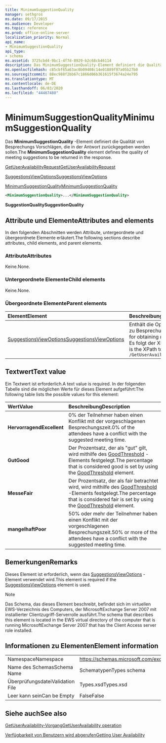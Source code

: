 ```yaml
---
title: MinimumSuggestionQuality
manager: sethgros
ms.date: 09/17/2015
ms.audience: Developer
ms.topic: reference
ms.prod: office-online-server
localization_priority: Normal
api_name:
- MinimumSuggestionQuality
api_type:
- schema
ms.assetid: 3725cbd4-9bc1-4f7d-8929-b2c68cb46114
description: Das MinimumSuggestionQuality-Element definiert die Qualität von Besprechungs Vorschlägen, die in der Antwort zurückgegeben werden sollen.
ms.openlocfilehash: c85cbf65a63ac0b09408c14e01889f97a05b27b0
ms.sourcegitcommit: 88ec988f2bb67c1866d06b361615f3674a24e795
ms.translationtype: MT
ms.contentlocale: de-DE
ms.lasthandoff: 06/03/2020
ms.locfileid: "44467480"
---
```

# <a name="minimumsuggestionquality"></a><span data-ttu-id="2ad36-103">MinimumSuggestionQuality</span><span class="sxs-lookup"><span data-stu-id="2ad36-103">MinimumSuggestionQuality</span></span>

<span data-ttu-id="2ad36-104">Das **MinimumSuggestionQuality** -Element definiert die Qualität von Besprechungs Vorschlägen, die in der Antwort zurückgegeben werden sollen.</span><span class="sxs-lookup"><span data-stu-id="2ad36-104">The **MinimumSuggestionQuality** element defines the quality of meeting suggestions to be returned in the response.</span></span> 
  
[<span data-ttu-id="2ad36-105">GetUserAvailabilityRequest</span><span class="sxs-lookup"><span data-stu-id="2ad36-105">GetUserAvailabilityRequest</span></span>](getuseravailabilityrequest.md)
  
[<span data-ttu-id="2ad36-106">SuggestionsViewOptions</span><span class="sxs-lookup"><span data-stu-id="2ad36-106">SuggestionsViewOptions</span></span>](suggestionsviewoptions.md)
  
[<span data-ttu-id="2ad36-107">MinimumSuggestionQuality</span><span class="sxs-lookup"><span data-stu-id="2ad36-107">MinimumSuggestionQuality</span></span>](minimumsuggestionquality.md)
  
```xml
<MinimumSuggestionQuality>...</MinimumSuggestionQuality>
```

 <span data-ttu-id="2ad36-108">**SuggestionQuality**</span><span class="sxs-lookup"><span data-stu-id="2ad36-108">**SuggestionQuality**</span></span>
## <a name="attributes-and-elements"></a><span data-ttu-id="2ad36-109">Attribute und Elemente</span><span class="sxs-lookup"><span data-stu-id="2ad36-109">Attributes and elements</span></span>

<span data-ttu-id="2ad36-110">In den folgenden Abschnitten werden Attribute, untergeordnete und übergeordnete Elemente erläutert.</span><span class="sxs-lookup"><span data-stu-id="2ad36-110">The following sections describe attributes, child elements, and parent elements.</span></span>
  
### <a name="attributes"></a><span data-ttu-id="2ad36-111">Attribute</span><span class="sxs-lookup"><span data-stu-id="2ad36-111">Attributes</span></span>

<span data-ttu-id="2ad36-112">Keine.</span><span class="sxs-lookup"><span data-stu-id="2ad36-112">None.</span></span>
  
### <a name="child-elements"></a><span data-ttu-id="2ad36-113">Untergeordnete Elemente</span><span class="sxs-lookup"><span data-stu-id="2ad36-113">Child elements</span></span>

<span data-ttu-id="2ad36-114">Keine.</span><span class="sxs-lookup"><span data-stu-id="2ad36-114">None.</span></span>
  
### <a name="parent-elements"></a><span data-ttu-id="2ad36-115">Übergeordnete Elemente</span><span class="sxs-lookup"><span data-stu-id="2ad36-115">Parent elements</span></span>

|<span data-ttu-id="2ad36-116">**Element**</span><span class="sxs-lookup"><span data-stu-id="2ad36-116">**Element**</span></span>|<span data-ttu-id="2ad36-117">**Beschreibung**</span><span class="sxs-lookup"><span data-stu-id="2ad36-117">**Description**</span></span>|
|:-----|:-----|
|[<span data-ttu-id="2ad36-118">SuggestionsViewOptions</span><span class="sxs-lookup"><span data-stu-id="2ad36-118">SuggestionsViewOptions</span></span>](suggestionsviewoptions.md) <br/> |<span data-ttu-id="2ad36-119">Enthält die Optionen zum Abrufen von Informationen zu Besprechungs Vorschlägen.</span><span class="sxs-lookup"><span data-stu-id="2ad36-119">Contains the options for obtaining meeting suggestion information.</span></span>  <br/> <span data-ttu-id="2ad36-120">Es folgt der XPath für dieses Element:</span><span class="sxs-lookup"><span data-stu-id="2ad36-120">The following is the XPath to this element:</span></span>  <br/>  `/GetUserAvailabilityRequest/SuggestionViewOptions` <br/> |
   
## <a name="text-value"></a><span data-ttu-id="2ad36-121">Textwert</span><span class="sxs-lookup"><span data-stu-id="2ad36-121">Text value</span></span>

<span data-ttu-id="2ad36-122">Ein Textwert ist erforderlich.</span><span class="sxs-lookup"><span data-stu-id="2ad36-122">A text value is required.</span></span> <span data-ttu-id="2ad36-123">In der folgenden Tabelle sind die möglichen Werte für dieses Element aufgeführt:</span><span class="sxs-lookup"><span data-stu-id="2ad36-123">The following table lists the possible values for this element:</span></span>
  
|<span data-ttu-id="2ad36-124">**Wert**</span><span class="sxs-lookup"><span data-stu-id="2ad36-124">**Value**</span></span>|<span data-ttu-id="2ad36-125">**Beschreibung**</span><span class="sxs-lookup"><span data-stu-id="2ad36-125">**Description**</span></span>|
|:-----|:-----|
|<span data-ttu-id="2ad36-126">**Hervorragend**</span><span class="sxs-lookup"><span data-stu-id="2ad36-126">**Excellent**</span></span> <br/> |<span data-ttu-id="2ad36-127">0% der Teilnehmer haben einen Konflikt mit der vorgeschlagenen Besprechungszeit.</span><span class="sxs-lookup"><span data-stu-id="2ad36-127">0% of the attendees have a conflict with the suggested meeting time.</span></span>  <br/> |
|<span data-ttu-id="2ad36-128">**Gut**</span><span class="sxs-lookup"><span data-stu-id="2ad36-128">**Good**</span></span> <br/> |<span data-ttu-id="2ad36-129">Der Prozentsatz, der als "gut" gilt, wird mithilfe des [GoodThreshold](goodthreshold.md) -Elements festgelegt.</span><span class="sxs-lookup"><span data-stu-id="2ad36-129">The percentage that is considered good is set by using the [GoodThreshold](goodthreshold.md) element.</span></span>  <br/> |
|<span data-ttu-id="2ad36-130">**Messe**</span><span class="sxs-lookup"><span data-stu-id="2ad36-130">**Fair**</span></span> <br/> |<span data-ttu-id="2ad36-131">Der Prozentsatz, der als fair betrachtet wird, wird mithilfe des [GoodThreshold](goodthreshold.md) -Elements festgelegt.</span><span class="sxs-lookup"><span data-stu-id="2ad36-131">The percentage that is considered fair is set by using the [GoodThreshold](goodthreshold.md) element.</span></span>  <br/> |
|<span data-ttu-id="2ad36-132">**mangelhaft**</span><span class="sxs-lookup"><span data-stu-id="2ad36-132">**Poor**</span></span> <br/> |<span data-ttu-id="2ad36-133">50% oder mehr der Teilnehmer haben einen Konflikt mit der vorgeschlagenen Besprechungszeit.</span><span class="sxs-lookup"><span data-stu-id="2ad36-133">50% or more of the attendees have a conflict with the suggested meeting time.</span></span>  <br/> |
   
## <a name="remarks"></a><span data-ttu-id="2ad36-134">Bemerkungen</span><span class="sxs-lookup"><span data-stu-id="2ad36-134">Remarks</span></span>

<span data-ttu-id="2ad36-135">Dieses Element ist erforderlich, wenn das [SuggestionsViewOptions](suggestionsviewoptions.md) -Element verwendet wird.</span><span class="sxs-lookup"><span data-stu-id="2ad36-135">This element is required if the [SuggestionsViewOptions](suggestionsviewoptions.md) element is used.</span></span> 
  
> [!NOTE]
> <span data-ttu-id="2ad36-136">Das Schema, das dieses Element beschreibt, befindet sich im virtuellen EWS-Verzeichnis des Computers, der MicrosoftExchange Server 2007 mit installierter Clientzugriff-Serverrolle ausführt.</span><span class="sxs-lookup"><span data-stu-id="2ad36-136">The schema that describes this element is located in the EWS virtual directory of the computer that is running MicrosoftExchange Server 2007 that has the Client Access server role installed.</span></span> 
  
## <a name="element-information"></a><span data-ttu-id="2ad36-137">Informationen zu Elementen</span><span class="sxs-lookup"><span data-stu-id="2ad36-137">Element information</span></span>

|||
|:-----|:-----|
|<span data-ttu-id="2ad36-138">Namespace</span><span class="sxs-lookup"><span data-stu-id="2ad36-138">Namespace</span></span>  <br/> |https://schemas.microsoft.com/exchange/services/2006/types  <br/> |
|<span data-ttu-id="2ad36-139">Name des Schemas</span><span class="sxs-lookup"><span data-stu-id="2ad36-139">Schema Name</span></span>  <br/> |<span data-ttu-id="2ad36-140">Schematypen</span><span class="sxs-lookup"><span data-stu-id="2ad36-140">Types schema</span></span>  <br/> |
|<span data-ttu-id="2ad36-141">Überprüfungsdatei</span><span class="sxs-lookup"><span data-stu-id="2ad36-141">Validation File</span></span>  <br/> |<span data-ttu-id="2ad36-142">Types.xsd</span><span class="sxs-lookup"><span data-stu-id="2ad36-142">Types.xsd</span></span>  <br/> |
|<span data-ttu-id="2ad36-143">Leer kann sein</span><span class="sxs-lookup"><span data-stu-id="2ad36-143">Can be Empty</span></span>  <br/> |<span data-ttu-id="2ad36-144">False</span><span class="sxs-lookup"><span data-stu-id="2ad36-144">False</span></span>  <br/> |
   
## <a name="see-also"></a><span data-ttu-id="2ad36-145">Siehe auch</span><span class="sxs-lookup"><span data-stu-id="2ad36-145">See also</span></span>



[<span data-ttu-id="2ad36-146">GetUserAvailability-Vorgang</span><span class="sxs-lookup"><span data-stu-id="2ad36-146">GetUserAvailability operation</span></span>](getuseravailability-operation.md)


[<span data-ttu-id="2ad36-147">Verfügbarkeit von Benutzern wird abgerufen</span><span class="sxs-lookup"><span data-stu-id="2ad36-147">Getting User Availability</span></span>](https://msdn.microsoft.com/library/d4133fcb-9b0f-4e6b-aadf-a389da83516a%28Office.15%29.aspx)

